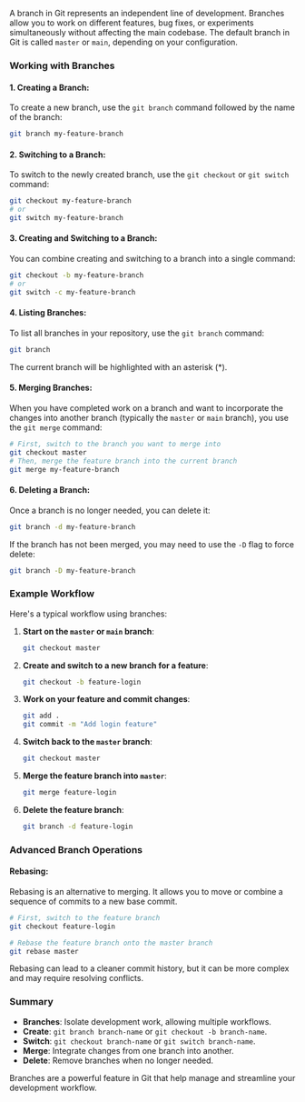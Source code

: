 A branch in Git represents an independent line of development. Branches allow you to work on different features, bug fixes, or experiments simultaneously without affecting the main codebase. The default branch in Git is called `master` or `main`, depending on your configuration.

### Working with Branches

#### 1. **Creating a Branch**:
To create a new branch, use the `git branch` command followed by the name of the branch:
```sh
git branch my-feature-branch
```

#### 2. **Switching to a Branch**:
To switch to the newly created branch, use the `git checkout` or `git switch` command:
```sh
git checkout my-feature-branch
# or
git switch my-feature-branch
```

#### 3. **Creating and Switching to a Branch**:
You can combine creating and switching to a branch into a single command:
```sh
git checkout -b my-feature-branch
# or
git switch -c my-feature-branch
```

#### 4. **Listing Branches**:
To list all branches in your repository, use the `git branch` command:
```sh
git branch
```
The current branch will be highlighted with an asterisk (*).

#### 5. **Merging Branches**:
When you have completed work on a branch and want to incorporate the changes into another branch (typically the `master` or `main` branch), you use the `git merge` command:
```sh
# First, switch to the branch you want to merge into
git checkout master
# Then, merge the feature branch into the current branch
git merge my-feature-branch
```

#### 6. **Deleting a Branch**:
Once a branch is no longer needed, you can delete it:
```sh
git branch -d my-feature-branch
```
If the branch has not been merged, you may need to use the `-D` flag to force delete:
```sh
git branch -D my-feature-branch
```

### Example Workflow

Here's a typical workflow using branches:

1. **Start on the `master` or `main` branch**:
   ```sh
   git checkout master
   ```

2. **Create and switch to a new branch for a feature**:
   ```sh
   git checkout -b feature-login
   ```

3. **Work on your feature and commit changes**:
   ```sh
   git add .
   git commit -m "Add login feature"
   ```

4. **Switch back to the `master` branch**:
   ```sh
   git checkout master
   ```

5. **Merge the feature branch into `master`**:
   ```sh
   git merge feature-login
   ```

6. **Delete the feature branch**:
   ```sh
   git branch -d feature-login
   ```

### Advanced Branch Operations

#### **Rebasing**:
Rebasing is an alternative to merging. It allows you to move or combine a sequence of commits to a new base commit.
```sh
# First, switch to the feature branch
git checkout feature-login

# Rebase the feature branch onto the master branch
git rebase master
```

Rebasing can lead to a cleaner commit history, but it can be more complex and may require resolving conflicts.

### Summary

- **Branches**: Isolate development work, allowing multiple workflows.
- **Create**: `git branch branch-name` or `git checkout -b branch-name`.
- **Switch**: `git checkout branch-name` or `git switch branch-name`.
- **Merge**: Integrate changes from one branch into another.
- **Delete**: Remove branches when no longer needed.

Branches are a powerful feature in Git that help manage and streamline your development workflow.
